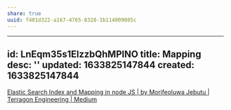 ```yaml
---
share: true
uuid: f401d322-a167-4765-8328-1b114009085c
---
```

---
id: LnEqm35s1ElzzbQhMPlNO
title: Mapping
desc: ''
updated: 1633825147844
created: 1633825147844
---

[Elastic Search Index and Mapping in node JS | by Morifeoluwa Jebutu | Terragon Engineering | Medium](https://medium.com/terragoneng/elastic-search-index-and-mapping-in-node-js-97d8f480e3c7)
